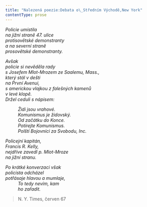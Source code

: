 ```yaml
---
title: "Nalezená poezie:Debata o\_Středním Východě,New York"
contentType: prose
---
```


_Policie umístila  
na jižní straně 47. ulice  
protisovětské demonstranty  
a na severní straně  
prosovětské demonstranty._

_Avšak  
policie si nevěděla rady  
s Josefem Mlot-Mrozem ze Saalemu, Mass.,  
který stál v dešti  
na První Avenui,  
s americkou vlajkou z falešných kamenů  
v levé klopě.  
Držel ceduli s nápisem:_

          _Židi jsou vrahové.  
          Komunismus je židovský.  
          Od začátku do Konce.  
          Potírejte Komunismus.  
          Polští Bojovníci za Svobodu, Inc._

_Policejní kapitán,  
Francis R. Kelly,  
nejdříve zavedl p. Mlot-Mroze  
na jižní stranu._

_Po krátké konverzaci však  
policista odcházel  
potřásaje hlavou a mumlaje,  
          To tedy nevím, kam  
          ho zařadit._

> N. Y. Times, červen 67
